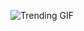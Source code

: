 ![Trending GIF](https://media1.giphy.com/media/v1.Y2lkPThiYjIxNzcyYXVrN3I3ZnRmM3pjcTRlNmhoejYycXd1b2puNnI1bTloeXZsOXZ4aiZlcD12MV9naWZzX3NlYXJjaCZjdD1n/bGgsc5mWoryfgKBx1u/giphy.gif)
